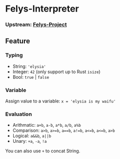 # Felys-Interpreter

### Upstream: [Felys-Project](https://github.com/FelysNeko/Felys-Project)

## Feature

### Typing

- String: `'elysia'`
- Integer: `42` (only support up to Rust `isize`)
- Bool: `true` | `false`

### Variable

Assign value to a variable: `x = 'elysia is my waifu'`

### Evaluation

- Arithmatic: `a+b`, `a-b`, `a*b`, `a/b`, `a%b`
- Comparison: `a>b`, `a>=b`, `a==b`, `a!=b`, `a<=b`, `a<=b`, `a>b`
- Logical: `a&&b`, `a||b`
- Unary: `+a`, `-a`, `!a`

You can also use `+` to concat String.
